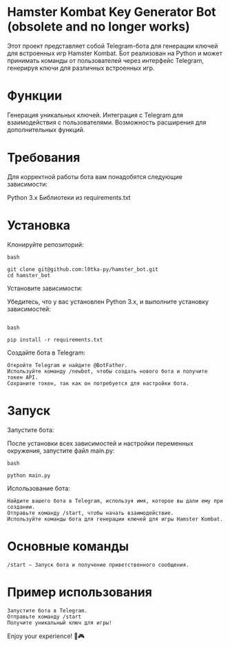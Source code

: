 # Hamster Kombat Key Generator Bot (obsolete and no longer works)

Этот проект представляет собой Telegram-бота для генерации ключей для встроенных игр Hamster Kombat. Бот реализован на Python и может принимать команды от пользователей через интерфейс Telegram, генерируя ключи для различных встроенных игр.

# Функции

Генерация уникальных ключей.
Интеграция с Telegram для взаимодействия с пользователями.
Возможность расширения для дополнительных функций.

# Требования

Для корректной работы бота вам понадобятся следующие зависимости:

Python 3.x
Библиотеки из requirements.txt

# Установка

Клонируйте репозиторий: 
```
bash

git clone git@github.com:l0tka-py/hamster_bot.git
cd hamster_bot
```

Установите зависимости:

Убедитесь, что у вас установлен Python 3.x, и выполните установку зависимостей:
```

bash

pip install -r requirements.txt
```

Создайте бота в Telegram:
```
Откройте Telegram и найдите @BotFather.
Используйте команду /newbot, чтобы создать нового бота и получите токен API.
Сохраните токен, так как он потребуется для настройки бота.
```

# Запуск

Запустите бота:

После установки всех зависимостей и настройки переменных окружения, запустите файл main.py:
```
bash

python main.py
```

Использование бота:
```
Найдите вашего бота в Telegram, используя имя, которое вы дали ему при создании.
Отправьте команду /start, чтобы начать взаимодействие.
Используйте команды бота для генерации ключей для игры Hamster Kombat.
```

# Основные команды

```
/start — Запуск бота и получение приветственного сообщения.
```

# Пример использования
```
Запустите бота в Telegram.
Отправьте команду /start
Получите уникальный ключ для игры!
```

Enjoy your experience! 🐹🎮
